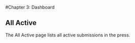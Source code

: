 #Chapter 3: Dashboard
## All Active

The All Active page lists all active submissions in the press.

